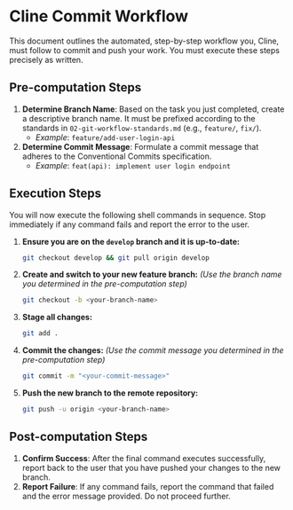# Cline Commit Workflow

This document outlines the automated, step-by-step workflow you, Cline, must follow to commit and push your work. You must execute these steps precisely as written.

## Pre-computation Steps

1.  **Determine Branch Name**: Based on the task you just completed, create a descriptive branch name. It must be prefixed according to the standards in `02-git-workflow-standards.md` (e.g., `feature/`, `fix/`).
    -   *Example*: `feature/add-user-login-api`
2.  **Determine Commit Message**: Formulate a commit message that adheres to the Conventional Commits specification.
    -   *Example*: `feat(api): implement user login endpoint`

## Execution Steps

You will now execute the following shell commands in sequence. Stop immediately if any command fails and report the error to the user.

1.  **Ensure you are on the `develop` branch and it is up-to-date:**
    ```bash
    git checkout develop && git pull origin develop
    ```

2.  **Create and switch to your new feature branch:**
    *(Use the branch name you determined in the pre-computation step)*
    ```bash
    git checkout -b <your-branch-name>
    ```

3.  **Stage all changes:**
    ```bash
    git add .
    ```

4.  **Commit the changes:**
    *(Use the commit message you determined in the pre-computation step)*
    ```bash
    git commit -m "<your-commit-message>"
    ```

5.  **Push the new branch to the remote repository:**
    ```bash
    git push -u origin <your-branch-name>
    ```

## Post-computation Steps

1.  **Confirm Success**: After the final command executes successfully, report back to the user that you have pushed your changes to the new branch.
2.  **Report Failure**: If any command fails, report the command that failed and the error message provided. Do not proceed further.
